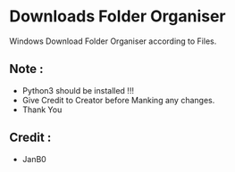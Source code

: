 # Downloads Folder Organiser
Windows Download Folder Organiser according to Files.
## Note :
* Python3 should be installed !!!
* Give Credit to Creator before Manking any changes.
* Thank You
## Credit :
* JanB0
